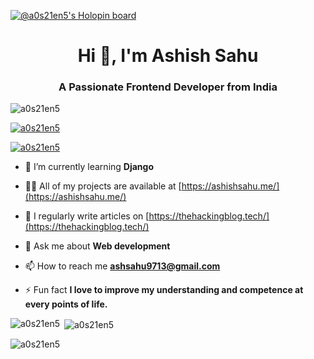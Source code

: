 [![@a0s21en5's Holopin board](https://holopin.io/api/user/board?user=a0s21en5)](https://holopin.io/@a0s21en5)

<h1 align="center">Hi 👋, I'm Ashish Sahu</h1>
<h3 align="center">A Passionate Frontend Developer from India</h3>

<p align="left"> <img src="https://komarev.com/ghpvc/?username=a0s21en5&label=Profile%20views&color=0e75b6&style=flat" alt="a0s21en5" /> </p>

<p align="left"> <a href="https://github.com/ryo-ma/github-profile-trophy"><img src="https://github-profile-trophy.vercel.app/?username=a0s21en5" alt="a0s21en5" /></a> </p>

<p align="left"> <a href="https://twitter.com/a0s21en5" target="blank"><img src="https://img.shields.io/twitter/follow/a0s21en5?logo=twitter&style=for-the-badge" alt="a0s21en5" /></a> </p>

- 🌱 I’m currently learning **Django**

- 👨‍💻 All of my projects are available at [https://ashishsahu.me/](https://ashishsahu.me/)

- 📝 I regularly write articles on [https://thehackingblog.tech/](https://thehackingblog.tech/)

- 💬 Ask me about **Web development**

- 📫 How to reach me **ashsahu9713@gmail.com**

- ⚡ Fun fact **I love to improve my understanding and competence at every points of life.**
<p><img align="left" src="https://github-readme-stats.vercel.app/api/top-langs?username=a0s21en5&show_icons=true&locale=en&layout=compact" alt="a0s21en5" /></p>

<p>&nbsp;<img align="center" src="https://github-readme-stats.vercel.app/api?username=a0s21en5&show_icons=true&locale=en" alt="a0s21en5" /></p>

<p><img align="center" src="https://github-readme-streak-stats.herokuapp.com/?user=a0s21en5&" alt="a0s21en5" /></p>
  

